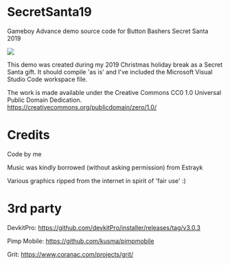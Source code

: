 # SecretSanta19
Gameboy Advance demo source code for Button Bashers Secret Santa 2019

[![](http://img.youtube.com/vi/6-kZKGo8a7k/0.jpg)](http://www.youtube.com/watch?v=6-kZKGo8a7k "")

This demo was created during my 2019 Christmas holiday break as a Secret Santa gift. It should compile 'as is' and I've included the Microsoft Visual Studio Code workspace file. 

The work is made available under the Creative Commons CC0 1.0 Universal Public Domain Dedication. https://creativecommons.org/publicdomain/zero/1.0/


# Credits

Code by me

Music was kindly borrowed (without asking permission) from Estrayk  

Various graphics ripped from the internet in spirit of 'fair use' :)


# 3rd party

DevkitPro: https://github.com/devkitPro/installer/releases/tag/v3.0.3

Pimp Mobile: https://github.com/kusma/pimpmobile

Grit: https://www.coranac.com/projects/grit/
